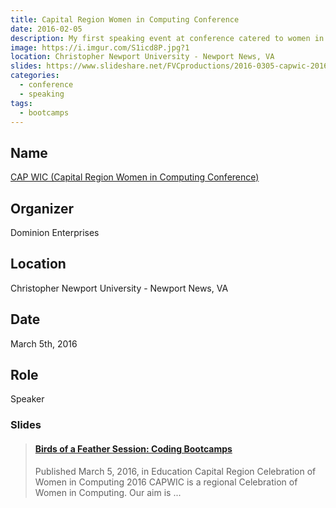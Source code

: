```yaml
---
title: Capital Region Women in Computing Conference
date: 2016-02-05
description: My first speaking event at conference catered to women in technology.
image: https://i.imgur.com/S1icd8P.jpg?1
location: Christopher Newport University - Newport News, VA
slides: https://www.slideshare.net/FVCproductions/2016-0305-capwic-2016
categories:
  - conference
  - speaking
tags:
  - bootcamps
---
```


## Name

[CAP WIC (Capital Region Women in Computing Conference)](https://capwic.org 'CAP WIC (Capital Region Women in Computing Conference)')

## Organizer

Dominion Enterprises

## Location

Christopher Newport University - Newport News, VA

## Date

March 5th, 2016

## Role

Speaker

### Slides

<blockquote class="embedly-card" data-card-controls="0"><h4><a href="https://www.slideshare.net/FVCproductions/2016-0305-capwic-2016">Birds of a Feather Session: Coding Bootcamps</a></h4><p>Published March 5, 2016, in Education Capital Region Celebration of Women in Computing 2016 CAPWIC is a regional Celebration of Women in Computing. Our aim is ...</p></blockquote>
<script async src="//cdn.embedly.com/widgets/platform.js" charset="UTF-8"></script>
